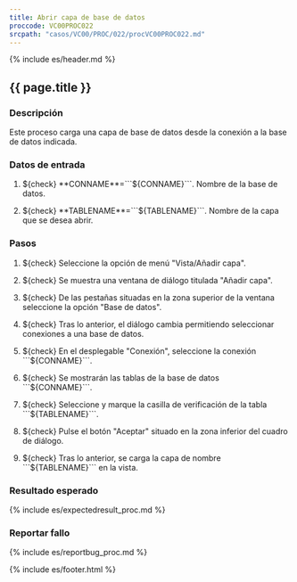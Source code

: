 ```yaml
---
title: Abrir capa de base de datos
proccode: VC00PROC022
srcpath: "casos/VC00/PROC/022/procVC00PROC022.md"
---
```


{% include es/header.md %}

## {{ page.title }}

### Descripción

Este proceso carga una capa de base de datos desde la conexión a la base de datos indicada.

### Datos de entrada

1. ${check} **CONNAME**=```${CONNAME}```. Nombre de la base de datos.

2. ${check} **TABLENAME**=```${TABLENAME}```. Nombre de la capa que se desea abrir.


### Pasos
1. ${check} Seleccione la opción de menú "Vista/Añadir capa".

6. ${check} Se muestra una ventana de diálogo titulada "Añadir capa". 

7. ${check} De las pestañas situadas en la zona superior de la ventana seleccione la opción "Base de datos".

8. ${check} Tras lo anterior, el diálogo cambia permitiendo seleccionar conexiones a una base de datos.
   
9. ${check} En el desplegable "Conexión", seleccione la conexión ```${CONNAME}```.
   
10. ${check} Se mostrarán las tablas de la base de datos ```${CONNAME}```.

11. ${check} Seleccione y marque la casilla de verificación de la tabla ```${TABLENAME}```.

12. ${check} Pulse el botón "Aceptar" situado en la zona inferior del cuadro de diálogo.

13. ${check} Tras lo anterior, se carga la capa de nombre ```${TABLENAME}``` en la vista.

### Resultado esperado

{% include es/expectedresult_proc.md %}

### Reportar fallo

{% include es/reportbug_proc.md %}

{% include es/footer.html %}

